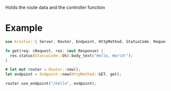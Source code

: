Holds the route data and the controller function

# Example

```rust
use krustie::{ Server, Router, Endpoint, HttpMethod, StatusCode, Request, Response };

fn get(req: &Request, res: &mut Response) {
  res.status(StatusCode::Ok).body_text("Hello, World!");
}

# let mut router = Router::new();
let endpoint = Endpoint::new(HttpMethod::GET, get);

router.use_endpoint("/hello", endpoint);

```

